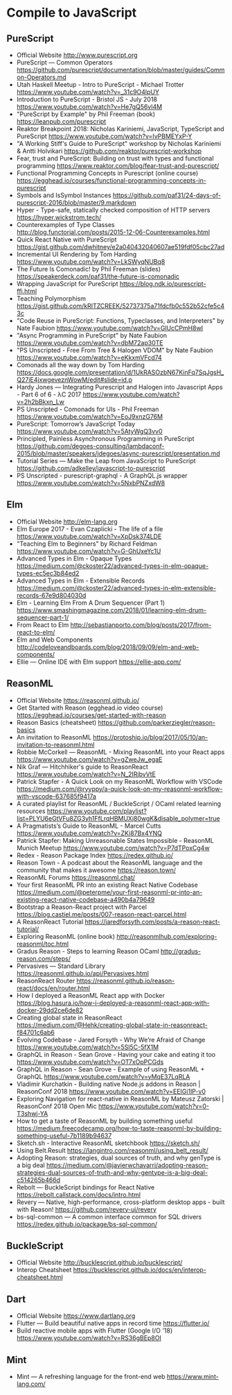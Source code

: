 # Compile to JavaScript

## PureScript

* Official Website
  http://www.purescript.org
* PureScript — Common Operators
  https://github.com/purescript/documentation/blob/master/guides/Common-Operators.md
* Utah Haskell Meetup - Intro to PureScript - Michael Trotter
  https://www.youtube.com/watch?v=_31c9O4lpUY
* Introduction to PureScript - Bristol JS - July 2018
  https://www.youtube.com/watch?v=He7gQ56vl4M
* "PureScript by Example" by Phil Freeman (book)
  https://leanpub.com/purescript
* Reaktor Breakpoint 2018: Nicholas Kariniemi, JavaScript, TypeScript and PureScript
  https://www.youtube.com/watch?v=IvPBMEYxP-Y
* "A Working Stiff's Guide to PureScript" workshop by Nicholas Kariniemi & Antti Holvikari
  https://github.com/reaktor/purescript-workshop
* Fear, trust and PureScript: Building on trust with types and functional programming
  https://www.reaktor.com/blog/fear-trust-and-purescript/
* Functional Programming Concepts in Purescript (online course)
  https://egghead.io/courses/functional-programming-concepts-in-purescript
* Symbols and IsSymbol Instances
  https://github.com/paf31/24-days-of-purescript-2016/blob/master/9.markdown
* Hyper - Type-safe, statically checked composition of HTTP servers
  https://hyper.wickstrom.tech/
* Counterexamples of Type Classes
  http://blog.functorial.com/posts/2015-12-06-Counterexamples.html
* Quick React Native with PureScript
  https://gist.github.com/dwhitney/e2a040432040607ae519fdf05cbc27ad
* Incremental UI Rendering by Tom Harding
  https://www.youtube.com/watch?v=LkSWyqNUBq8
* The Future Is Comonadic! by Phil Freeman (slides)
  https://speakerdeck.com/paf31/the-future-is-comonadic
* Wrapping JavaScript for PureScript
  https://blog.ndk.io/purescript-ffi.html
* Teaching Polymorphism 
  https://gist.github.com/kRITZCREEK/52737375a71fdcfb0c552b52cfe5c43c
* "Code Reuse in PureScript: Functions, Typeclasses, and Interpreters" by Nate Faubion
  https://www.youtube.com/watch?v=GlUcCPmH8wI
* "Async Programming in PureScript" by Nate Faubion
  https://www.youtube.com/watch?v=dbM72ap30TE
* "PS Unscripted - Free From Tree & Halogen VDOM" by Nate Faubion
  https://www.youtube.com/watch?v=eKkxmVFcd74
* Comonads all the way down by Tom Harding
  https://docs.google.com/presentation/d/1UkRASOzbN67KinFq7SqJgsH_Q27iE4jxwgeveznWowM/edit#slide=id.p
* Hardy Jones — Integrating Purescript and Halogen into Javascript Apps - Part 6 of 6 - λC 2017
  https://www.youtube.com/watch?v=2h2bBkxn_Lw
* PS Unscripted - Comonads for UIs - Phil Freeman
  https://www.youtube.com/watch?v=EoJ9xnzG76M
* PureScript: Tomorrow’s JavaScript Today
  https://www.youtube.com/watch?v=5AtyWgQ3vv0
* Principled, Painless Asynchronous Programming in PureScript
  https://github.com/degoes-consulting/lambdaconf-2015/blob/master/speakers/jdegoes/async-purescript/presentation.md
* Tutorial Series — Make the Leap from JavaScript to PureScript
  https://github.com/adkelley/javascript-to-purescript
* PS Unscripted - purescript-graphql - A GraphQL.js wrapper
  https://www.youtube.com/watch?v=5NxbPNZxdW8

## Elm

* Official Website
  http://elm-lang.org
* Elm Europe 2017 - Evan Czaplicki - The life of a file
  https://www.youtube.com/watch?v=XpDsk374LDE
* "Teaching Elm to Beginners" by Richard Feldman
  https://www.youtube.com/watch?v=G-GhUxeYc1U
* Advanced Types in Elm - Opaque Types
  https://medium.com/@ckoster22/advanced-types-in-elm-opaque-types-ec5ec3b84ed2
* Advanced Types in Elm - Extensible Records
  https://medium.com/@ckoster22/advanced-types-in-elm-extensible-records-67e9d804030d
* Elm - Learning Elm From A Drum Sequencer (Part 1)
  https://www.smashingmagazine.com/2018/01/learning-elm-drum-sequencer-part-1/
* From React to Elm
  http://sebastianporto.com/blog/posts/2017/from-react-to-elm/
* Elm and Web Components
  http://codeloveandboards.com/blog/2018/09/09/elm-and-web-components/
* Ellie — Online IDE with Elm support
  https://ellie-app.com/

## ReasonML

* Official Website
  https://reasonml.github.io/
* Get Started with Reason (egghead.io video course)
  https://egghead.io/courses/get-started-with-reason
* Reason Basics (cheatsheet)
  https://github.com/parkerziegler/reason-basics
* An invitation to ReasonML
  https://protoship.io/blog/2017/05/10/an-invitation-to-reasonml.html
* Robbie McCorkell — ReasonML - Mixing ReasonML into your React apps
  https://www.youtube.com/watch?v=gZweJw_egaE
* Nik Graf — Hitchhiker's guide to ReasonReact
  https://www.youtube.com/watch?v=N_2IRjbvVtE
* Patrick Stapfer - A Quick Look on my ReasonML Workflow with VSCode
  https://medium.com/@ryyppy/a-quick-look-on-my-reasonml-workflow-with-vscode-637685f9417a
* A curated playlist for ReasonML / BuckleScript / OCaml related learning resources
  https://www.youtube.com/playlist?list=PLYU6eGtVFu8ZG3yh1FfLrqHBMUXj80wgK&disable_polymer=true
* A Pragmatists’s Guide to ReasonML - Marcel Cutts
  https://www.youtube.com/watch?v=ZKi87Bx4YNQ
* Patrick Stapfer: Making Unreasonable States Impossible - ReasonML Munich Meetup
  https://www.youtube.com/watch?v=P7dTPoxCg4w
* Redex - Reason Package Index
  https://redex.github.io/
* Reason Town - A podcast about the ReasonML language and the community that makes it awesome
  https://reason.town/
* ReasonML Forums
  https://reasonml.chat/
* Your first ReasonML PR into an existing React Native Codebase
  https://medium.com/@peterpme/your-first-reasonml-pr-into-an-existing-react-native-codebase-a490b4a79649
* Bootstrap a Reason-React project with Parcel
  https://blog.castiel.me/posts/007-reason-react-parcel.html
* A ReasonReact Tutorial
  https://jaredforsyth.com/posts/a-reason-react-tutorial/
* Exploring ReasonML (online book)
  http://reasonmlhub.com/exploring-reasonml/toc.html
* Gradus Reason - Steps to learning Reason OCaml
  http://gradus-reason.com/steps/
* Pervasives — Standard Library
  https://reasonml.github.io/api/Pervasives.html
* ReasonReact Router
  https://reasonml.github.io/reason-react/docs/en/router.html
* How I deployed a ReasonML React app with Docker
  https://blog.hasura.io/how-i-deployed-a-reasonml-react-app-with-docker-29dd2ce6de82
* Creating global state in ReasonReact
  https://medium.com/@Hehk/creating-global-state-in-reasonreact-f84701c6ab6
* Evolving Codebase - Jared Forsyth - Why We’re Afraid of Change 
  https://www.youtube.com/watch?v=5Sl5C-5fX1M
* GraphQL in Reason - Sean Grove - Having your cake and eating it too
  https://www.youtube.com/watch?v=OT7xOpPCGds
* GraphQL in Reason - Sean Grove - Example of using ReasonML + GraphQL
  https://www.youtube.com/watch?v=yMqE37LqRLA
* Vladimir Kurchatkin - Building native Node.js addons in Reason | ReasonConf 2018
  https://www.youtube.com/watch?v=EEIGi1lP-v0
* Exploring Navigation for react-native in ReasonML by Mateusz Zatorski | ReasonConf 2018 Open Mic
  https://www.youtube.com/watch?v=0-T3shwj-YA
* How to get a taste of ReasonML by building something useful
  https://medium.freecodecamp.org/how-to-taste-reasonml-by-building-something-useful-7b1189b94637
* Sketch.sh - Interactive ReasonML sketchbook
  https://sketch.sh/
* Using Belt.Result
  https://langintro.com/reasonml/using_belt_result/
* Adopting Reason: strategies, dual sources of truth, and why genType is a big deal
  https://medium.com/@javierwchavarri/adopting-reason-strategies-dual-sources-of-truth-and-why-gentype-is-a-big-deal-c514265b466d
* Rebolt — BuckleScript bindings for React Native
  https://rebolt.callstack.com/docs/intro.html
* Revery — Native, high-performance, cross-platform desktop apps - built with Reason!
  https://github.com/revery-ui/revery
* bs-sql-common — A common interface common for SQL drivers
  https://redex.github.io/package/bs-sql-common/

## BuckleScript

* Official Website
  http://bucklescript.github.io/bucklescript/
* Interop Cheatsheet
  https://bucklescript.github.io/docs/en/interop-cheatsheet.html

## Dart

* Official Website
  https://www.dartlang.org
* Flutter — Build beautiful native apps in record time
  https://flutter.io/
* Build reactive mobile apps with Flutter (Google I/O '18)
  https://www.youtube.com/watch?v=RS36gBEp8OI
  
## Mint

* Mint — A refreshing language for the front-end web
  https://www.mint-lang.com/

